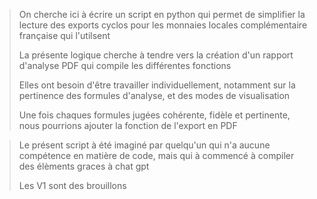 > On cherche ici à écrire un script en python qui permet de simplifier la lecture des exports cyclos pour les monnaies locales complémentaire française qui l'utilsent
> 
> La présente logique cherche à tendre vers la création d'un rapport d'analyse PDF qui compile les différentes fonctions
> 
> Elles ont besoin d'être travailler individuellement, notamment sur la pertinence des formules d'analyse, et des modes de visualisation
> 
> Une fois chaques formules jugées cohérente, fidèle et pertinente, nous pourrions ajouter la fonction de l'export en PDF

> Le présent script à été imaginé par quelqu'un qui n'a aucune compétence en matière de code, mais qui à commencé à compiler des élèments graces à chat gpt
> 
> Les V1 sont des brouillons
